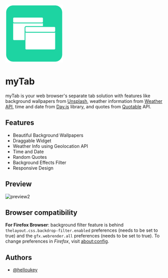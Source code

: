
![Logo](https://raw.githubusercontent.com/helloukey/myTab/main/favicon/apple-touch-icon.png)


# myTab

myTab is your web browser's separate tab solution with features like background wallpapers from [Unsplash](https://github.com/unsplash/unsplash-source-js), weather information from [Weather API](https://www.weatherapi.com/), time and date from [Day.js](https://day.js.org/) library, and quotes from [Quotable](https://github.com/lukePeavey/quotable#get-random-quote) API.


## Features

- Beautiful Background Wallpapers
- Draggable Widget
- Weather Info using Geolocation API
- Time and Date
- Random Quotes
- Background Effects Filter
- Responsive Design
## Preview

![preview2](https://user-images.githubusercontent.com/43317360/153999211-8559988e-efc9-41c5-bceb-c49f5688be70.gif)


## Browser compatibility

**For Firefox Browser**: background filter feature is behind `thelayout.css.backdrop-filter.enabled` preferences (needs to be set to true) and the `gfx.webrender.all` preferences (needs to be set to true). To change preferences in *Firefox*, visit [about:config](about:config).


## Authors

- [@helloukey](https://www.github.com/helloukey)

